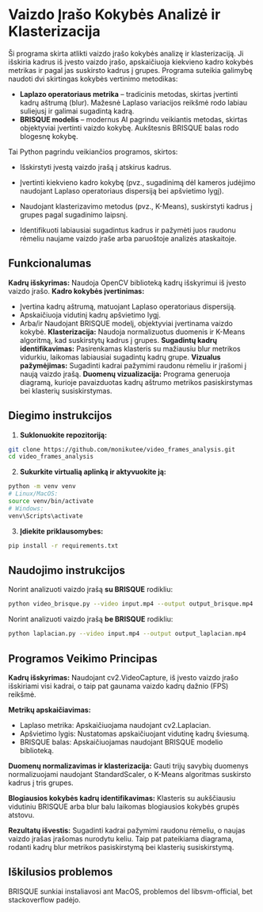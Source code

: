 # Vaizdo Įrašo Kokybės Analizė ir Klasterizacija

Ši programa skirta atlikti vaizdo įrašo kokybės analizę ir klasterizaciją. Ji išskiria kadrus iš įvesto vaizdo įrašo, apskaičiuoja kiekvieno kadro kokybės metrikas ir pagal jas suskirsto kadrus į grupes. Programa suteikia galimybę naudoti dvi skirtingas kokybės vertinimo metodikas:

- **Laplazo operatoriaus metrika** – tradicinis metodas, skirtas įvertinti kadrų aštrumą (blur). Mažesnė Laplaso variacijos reikšmė rodo labiau suliejusį ir galimai sugadintą kadrą.
- **BRISQUE modelis** – modernus AI pagrindu veikiantis metodas, skirtas objektyviai įvertinti vaizdo kokybę. Aukštesnis BRISQUE balas rodo blogesnę kokybę.

Tai Python pagrindu veikiančios programos, skirtos:

- Išskirstyti įvestą vaizdo įrašą į atskirus kadrus.

- Įvertinti kiekvieno kadro kokybę (pvz., sugadinimą dėl kameros judėjimo naudojant Laplaso operatoriaus dispersiją bei apšvietimo lygį).

- Naudojant klasterizavimo metodus (pvz., K-Means), suskirstyti kadrus į grupes pagal sugadinimo laipsnį.

- Identifikuoti labiausiai sugadintus kadrus ir pažymėti juos raudonu rėmeliu naujame vaizdo įraše arba paruoštoje analizės ataskaitoje.

## Funkcionalumas

**Kadrų išskyrimas:** Naudoja OpenCV biblioteką kadrų išskyrimui iš įvesto vaizdo įrašo.
**Kadro kokybės įvertinimas:** 
  - Įvertina kadrų aštrumą, matuojant Laplaso operatoriaus dispersiją.
  - Apskaičiuoja vidutinį kadrų apšvietimo lygį.
  - Arba/ir Naudojant BRISQUE modelį, objektyviai įvertinama vaizdo kokybė.
**Klasterizacija:** Naudoja normalizuotus duomenis ir K-Means algoritmą, kad suskirstytų kadrus į grupes.
**Sugadintų kadrų identifikavimas:** Pasirenkamas klasteris su mažiausiu blur metrikos vidurkiu, laikomas labiausiai sugadintų kadrų grupe.
**Vizualus pažymėjimas:** Sugadinti kadrai pažymimi raudonu rėmeliu ir įrašomi į naują vaizdo įrašą.
**Duomenų vizualizacija:** Programa generuoja diagramą, kurioje pavaizduotas kadrų aštrumo metrikos pasiskirstymas bei klasterių susiskirstymas.

## Diegimo instrukcijos

1. **Suklonuokite repozitoriją:**

```bash
git clone https://github.com/monikutee/video_frames_analysis.git
cd video_frames_analysis
```

2. **Sukurkite virtualią aplinką ir aktyvuokite ją:**

```bash
python -m venv venv
# Linux/MacOS:
source venv/bin/activate
# Windows:
venv\Scripts\activate
```

3. **Įdiekite priklausomybes:**

```bash
pip install -r requirements.txt
```

## Naudojimo instrukcijos

Norint analizuoti vaizdo įrašą **su BRISQUE** rodikliu:

```bash
python video_brisque.py --video input.mp4 --output output_brisque.mp4
```

Norint analizuoti vaizdo įrašą **be BRISQUE** rodikliu:

```bash
python laplacian.py --video input.mp4 --output output_laplacian.mp4
```

## Programos Veikimo Principas

**Kadrų išskyrimas:**
Naudojant cv2.VideoCapture, iš įvesto vaizdo įrašo išskiriami visi kadrai, o taip pat gaunama vaizdo kadrų dažnio (FPS) reikšmė.

**Metrikų apskaičiavimas:**
 - Laplaso metrika: Apskaičiuojama naudojant cv2.Laplacian.
 - Apšvietimo lygis: Nustatomas apskaičiuojant vidutinę kadrų šviesumą.
 - BRISQUE balas: Apskaičiuojamas naudojant BRISQUE modelio biblioteką.
   
**Duomenų normalizavimas ir klasterizacija:**
Gauti trijų savybių duomenys normalizuojami naudojant StandardScaler, o K-Means algoritmas suskirsto kadrus į tris grupes.

**Blogiausios kokybės kadrų identifikavimas:**
Klasteris su aukščiausiu vidutiniu BRISQUE arba blur balu laikomas blogiausios kokybės grupės atstovu.

**Rezultatų išvestis:**
Sugadinti kadrai pažymimi raudonu rėmeliu, o naujas vaizdo įrašas įrašomas nurodytu keliu. Taip pat pateikiama diagrama, rodanti kadrų blur metrikos pasiskirstymą bei klasterių susiskirstymą.

## Iškilusios problemos

BRISQUE sunkiai instaliavosi ant MacOS, problemos del libsvm-official, bet stackoverflow padėjo.

